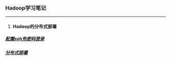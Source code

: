 ### Hadoop学习笔记

---

1. #### Hadoop的分布式部署

#####             [配置ssh免密码登录](#配置ssh免密码登录)

#####             [分布式部署](/Hadoop/分布式部署.md)




